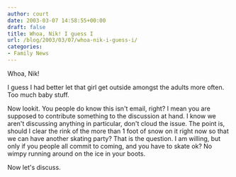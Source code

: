 ```yaml
---
author: court
date: 2003-03-07 14:58:55+00:00
draft: false
title: Whoa, Nik! I guess I
url: /blog/2003/03/07/whoa-nik-i-guess-i/
categories:
- Family News
---
```


Whoa, Nik!

I guess I had better let that girl get outside amongst the adults more often.  Too much baby stuff.

Now lookit.  You people do know this isn't email, right?  I mean you are supposed to contribute something to the discussion at hand.  I know we aren't discussing anything in particular, don't cloud the issue.  The point is, should I clear the rink of the more than 1 foot of snow on it right now so that we can have another skating party?  That is the question.  I am willing, but only if you people all commit to coming, and you have to skate ok?  No wimpy running around on the ice in your boots.

Now let's discuss.
